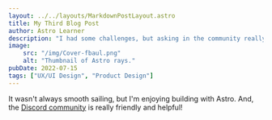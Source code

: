 ```yaml
---
layout: ../../layouts/MarkdownPostLayout.astro
title: My Third Blog Post
author: Astro Learner
description: "I had some challenges, but asking in the community really helped!"
image:
    src: "/img/Cover-fbaul.png"
    alt: "Thumbnail of Astro rays."
pubDate: 2022-07-15
tags: ["UX/UI Design", "Product Design"]
---
```

It wasn't always smooth sailing, but I'm enjoying building with Astro. And, the [Discord community](https://astro.build/chat) is really friendly and helpful!